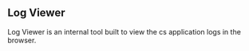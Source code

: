 ## Log Viewer

Log Viewer is an internal tool built to view the cs application logs in the browser.

